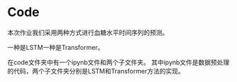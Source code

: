 # Code

本次作业我们采用两种方式进行血糖水平时间序列的预测。

一种是LSTM一种是Transformer。

在code文件夹中有一个ipynb文件和两个子文件夹。
其中ipynb文件是数据预处理的代码，两个子文件夹分别是LSTM和Transformer方法的实现。
